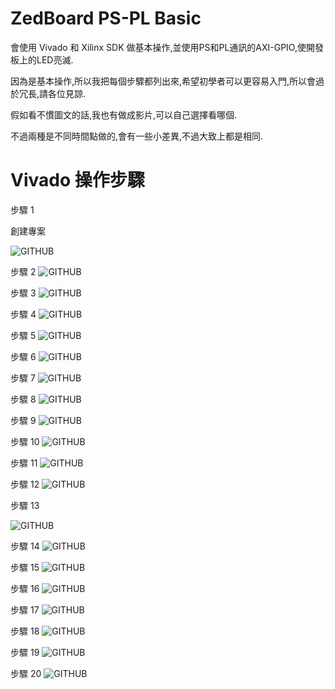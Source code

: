 # ZedBoard PS-PL Basic
會使用 Vivado 和 Xilinx SDK 做基本操作,並使用PS和PL通訊的AXI-GPIO,使開發板上的LED亮滅.

因為是基本操作,所以我把每個步驟都列出來,希望初學者可以更容易入門,所以會過於冗長,請各位見諒.

假如看不慣圖文的話,我也有做成影片,可以自己選擇看哪個.

不過兩種是不同時間點做的,會有一些小差異,不過大致上都是相同.

# Vivado 操作步驟
步驟 1

創建專案

![GITHUB](image/01.png "01")

步驟 2
![GITHUB](image/02.png "02")

步驟 3
![GITHUB](image/03.png "03")

步驟 4
![GITHUB](image/04.png "04")

步驟 5
![GITHUB](image/05.png "05")

步驟 6
![GITHUB](image/06.png "06")

步驟 7
![GITHUB](image/07.png "07")

步驟 8
![GITHUB](image/08.png "08")

步驟 9
![GITHUB](image/09.png "09")

步驟 10
![GITHUB](image/10.png "10")

步驟 11
![GITHUB](image/11.png "11")

步驟 12
![GITHUB](image/12.png "12")

步驟 13

![GITHUB](image/13.png "13")

步驟 14
![GITHUB](image/14.png "14")

步驟 15
![GITHUB](image/15.png "15")

步驟 16
![GITHUB](image/16.png "16")

步驟 17
![GITHUB](image/17.png "17")

步驟 18
![GITHUB](image/18.png "18")

步驟 19
![GITHUB](image/19.png "19")

步驟 20
![GITHUB](image/20.png "20")

